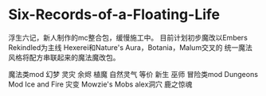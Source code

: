 ﻿# Six-Records-of-a-Floating-Life
浮生六记，新人制作的mc整合包，缓慢施工中。
目前计划初步魔改以Embers Rekindled为主线
Hexerei和Nature's Aura，Botania，Malum交叉的
统一魔法风格将配方串联起来的魔法魔改包。



魔法类mod
幻梦
灵灾
余烬
植魔
自然灵气
等价
新生
巫师
冒险类mod
Dungeons Mod
Ice and Fire
灾变
Mowzie's Mobs
alex洞穴
鹿之惊魂